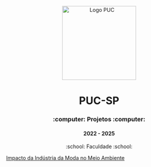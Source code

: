 <p align="center">
<img src="https://www.pucsp.br/sites/default/files/download/brasao-PUCSP-assinatura-principal-RGB.png" alt="Logo PUC" height="200px" />
</p>

<h1 align="center">PUC-SP</h1>

<h3 align="center">:computer: Projetos :computer: </h3>
<h4 align="center">2022 - 2025</h4>
<p align='center'> :school: Faculdade :school: </p>
 

[Impacto da Indústria da Moda no Meio Ambiente](https://github.com/maafinotti/impacto_da_industria_da_moda_no_meio_ambiente)
